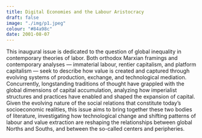 ```yaml
---
title: Digital Economies and the Labour Aristocracy
draft: false
image: "./img/p1.jpeg"
colour: "#84a98c"
date: 2001-08-07
---
```

This inaugural issue is dedicated to the question of global inequality in contemporary theories of labor. Both orthodox Marxian framings and contemporary analyses — immaterial labour, rentier capitalism, and platform capitalism — seek to describe how value is created and captured through evolving systems of production, exchange, and technological mediation. Concurrently, longstanding traditions of thought have grappled with the global dimensions of capital accumulation, analyzing how imperialist structures and practices have enabled and shaped the expansion of capital. Given the evolving nature of the social relations that constitute today’s socioeconomic realities, this issue aims to bring together these two bodies of literature, investigating how technological change and shifting patterns of labour and value extraction are reshaping the relationships between global Norths and Souths, and between the so-called centers and peripheries.